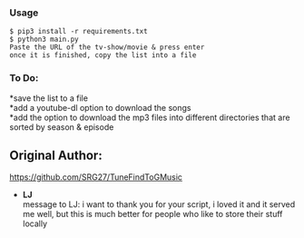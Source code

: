 ### Usage

```
$ pip3 install -r requirements.txt
$ python3 main.py
Paste the URL of the tv-show/movie & press enter
once it is finished, copy the list into a file
```
### To Do:
*save the list to a file <br>
*add a youtube-dl option to download the songs<br>
*add the option to download the mp3 files into different directories that are sorted by season & episode<br>

## Original Author:
https://github.com/SRG27/TuneFindToGMusic
* **LJ**<br>
message to LJ: i want to thank you for your script, i loved it and it served me well, but this is much better for people who like to store their stuff locally
